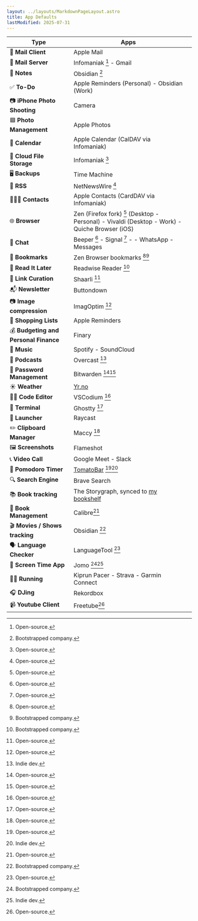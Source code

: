 ```yaml
---
layout: ../layouts/MarkdownPageLayout.astro
title: App Defaults
lastModified: 2025-07-31
---
```


| **Type**                              | **Apps**                                                                                       |     |
| ------------------------------------- | ---------------------------------------------------------------------------------------------- | --- |
| 📨 **Mail Client**                    | Apple Mail                                                                                     |     |
| 📮 **Mail Server**                    | Infomaniak [^1] - Gmail                                                                        |     |
| 📝 **Notes**                          | Obsidian [^2]                                                                                  |     |
| ✅ **To-Do**                          | Apple Reminders (Personal) - Obsidian (Work)                                                   |     |
| 📷 **iPhone Photo Shooting**          | Camera                                                                                         |     |
| 🟦 **Photo Management**               | Apple Photos                                                                                   |     |
| 📆 **Calendar**                       | Apple Calendar (CalDAV via Infomaniak)                                                         |     |
| 📁 **Cloud File Storage**             | Infomaniak [^1]                                                                                |     |
| 🖥️ **Backups**                        | Time Machine                                                                                   |     |
| 📖 **RSS**                            | NetNewsWire [^1]                                                                               |     |
| 🙍🏻‍♂️ **Contacts**                       | Apple Contacts (CardDAV via Infomaniak)                                                        |     |
| 🌐 **Browser**                        | Zen (Firefox fork) [^1] (Desktop - Personal) - Vivaldi (Desktop - Work) - Quiche Browser (iOS) |     |
| 💬 **Chat**                           | Beeper [^1] - Signal [^1] - - WhatsApp - Messages                                              |     |
| 🔖 **Bookmarks**                      | Zen Browser bookmarks [^1][^2]                                                                 |     |
| 📑 **Read It Later**                  | Readwise Reader [^2]                                                                           |     |
| 🔗 **Link Curation**                  | Shaarli [^1]                                                                                   |     |
| 📬 **Newsletter**                     | Buttondown                                                                                     |     |
| 📷 **Image compression**              | ImagOptim [^1]                                                                                 |     |
| 🛒 **Shopping Lists**                 | Apple Reminders                                                                                |     |
| 💰 **Budgeting and Personal Finance** | Finary                                                                                         |     |
| 🎵 **Music**                          | Spotify - SoundCloud                                                                           |     |
| 🎤 **Podcasts**                       | Overcast [^3]                                                                                  |     |
| 🔐 **Password Management**            | Bitwarden [^1][^1]                                                                             |     |
| ☀️ **Weather**                        | [Yr.no](https://apps.apple.com/no/app/yr-no/id490989206)                                       |     |
| 👨‍💻 **Code Editor**                    | VSCodium [^1]                                                                                  |     |
| 💾 **Terminal**                       | Ghostty [^1]                                                                                   |     |
| 🚀 **Launcher**                       | Raycast                                                                                        |     |
| ✏️ **Clipboard Manager**              | Maccy [^1]                                                                                     |     |
| 🖼️ **Screenshots**                    | Flameshot                                                                                      |     |
| 📞 **Video Call**                     | Google Meet - Slack                                                                            |     |
| 🍅 **Pomodoro Timer**                 | [TomatoBar](https://github.com/AuroraWright/TomatoBar) [^1][^3]                                |     |
| 🔍 **Search Engine**                  | Brave Search                                                                                   |     |
| 📚 **Book tracking**                  | The Storygraph, synced to [my bookshelf](https://alexandremouriec.com/books)                   |     |
| 📖 **Book Management**                | Calibre[^1]                                                                                    |     |
| 🎬 **Movies / Shows tracking**        | Obsidian [^2]                                                                                  |     |
| 🗣️ **Language Checker**               | LanguageTool [^1]                                                                              |     |
| 📵 **Screen Time App**                | Jomo [^2][^3]                                                                                  |     |
| 🏃‍♂️ **Running**                        | Kiprun Pacer - Strava - Garmin Connect                                                         |     |
| 🎧 **DJing**                          | Rekordbox                                                                                      |     |
| 📹 **Youtube Client**                 | Freetube[^1]                                                                                   |     |

[^1]: Open-source.

[^2]: Bootstrapped company.

[^3]: Indie dev.
